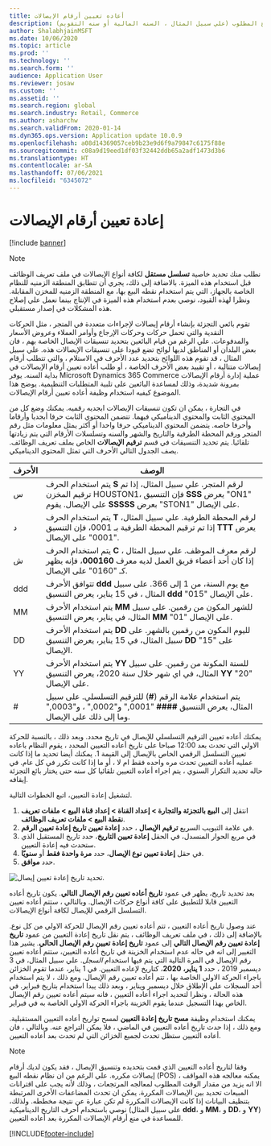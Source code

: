 ```yaml
---
title: أعاده تعيين أرقام الإيصالات
description: يوضح هذا الموضوع كيفيه أعاده تعيين أرقام الإيصالات المستخدمة للإجراءات المختلفة في التاريخ المطلوب (علي سبيل المثال ، السنه المالية أو سنه التقويم).
author: ShalabhjainMSFT
ms.date: 10/06/2020
ms.topic: article
ms.prod: ''
ms.technology: ''
ms.search.form: ''
audience: Application User
ms.reviewer: josaw
ms.custom: ''
ms.assetid: ''
ms.search.region: global
ms.search.industry: Retail, Commerce
ms.author: asharchw
ms.search.validFrom: 2020-01-14
ms.dyn365.ops.version: Application update 10.0.9
ms.openlocfilehash: a08d14369057ceb9b23e9d6f9a79847c6175f88e
ms.sourcegitcommit: c08a9d19eed1df03f32442ddb65a2adf1473d3b6
ms.translationtype: HT
ms.contentlocale: ar-SA
ms.lasthandoff: 07/06/2021
ms.locfileid: "6345072"
---
```

# <a name="reset-receipt-numbers"></a>إعادة تعيين أرقام الإيصالات 

[!include [banner](includes/banner.md)]

> [!NOTE]
> نطلب منك تحديد خاصية **‏‫تسلسل مستقل‬** لكافة أنواع الإيصالات في ملف تعريف الوظائف قبل استخدام هذه الميزة. بالاضافة إلى ذلك، يجري أن تتطابق المنطقة الزمنيه للنظام الخاصة بالجهاز، التي يتم استخدام نقطه البيع بها، مع المنطقة الزمنيه للمخزن المقابلة. ونظرا لهذه القيود، نوصي بعدم استخدام هذه الميزة في الإنتاج بينما نعمل علي إصلاح هذه المشكلات في إصدار مستقبلي. 

تقوم بائعي التجزئة بإنشاء أرقام إيصالات لإجراءات متعددة في المتجر ، مثل الحركات النقدية والتي تحمل حركات وحركات الإرجاع وأوامر العملاء وعروض الأسعار والمدفوعات. علي الرغم من قيام البائعين بتحديد تنسيقات الإيصال الخاصة بهم ، فان بعض البلدان أو المناطق لديها لوائح تضع قيودا على تنسيقات الإيصالات هذه. علي سبيل المثال ، قد تقوم هذه اللوائح بتحديد عدد الأحرف في الاستلام ، والتي تتطلب أرقام إيصالات متتالية ، أو تقييد بعض الأحرف الخاصة ، أو طلب أعاده تعيين أرقام الإيصالات في بداية السنه. يوفر Microsoft Dynamics 365 Commerce عملية إدارة أرقام الإيصالات بمرونة شديدة، وذلك لمساعدة البائعين على تلبية المتطلبات التنظيمية. يوضح هذا الموضوع كيفيه استخدام وظيفة أعاده تعيين أرقام الإيصالات.

في التجارة ، يمكن ان تكون تنسيقات الإيصالات ابجديه رقميه. يمكنك وضع كل من المحتوي الثابت والمحتوي الديناميكي فيهما. تتضمن المحتوي الثابت حرفا أبجديا وأرقاما وأحرفا خاصه. يتضمن المحتوي الديناميكي حرفا واحدا أو أكثر يمثل معلومات مثل رقم المتجر ورقم المحطة الطرفية والتاريخ والشهر والسنه وتسلسلات الأرقام التي يتم زيادتها تلقائيا. يتم تحديد التنسيقات في قسم **ترقيم الإيصالات** الخاص بملف تعريف الوظائف. يصف الجدول التالي الأحرف التي تمثل المحتوي الديناميكي.

| الأحرف | ‏‏الوصف |
|------------|-------------|
| س          | يتم استخدام الحرف **S** لرقم المتجر. علي سبيل المثال، إذا تم ترقيم المخزن HOUSTON1، فإن التنسيق **SSS** يعرض "ON1" على الإيصال. يقوم **SSSSS** بعرض "STON1" على الإيصال. |
| د          | يتم استخدام الحرف **T** لرقم المحطة الطرفية. علي سبيل المثال، إذا تم ترقيم المحطة الطرفية بـ 0001، فإن التنسيق **TTT** يعرض "0001" على الإيصال. |
| ش          | يتم استخدام الحرف **C** لرقم معرف الموظف. علي سبيل المثال ، إذا كان أحد أعضاء فريق العمل لديه معرف **000160**، فإنه يظهر كـ "0160" على الإيصال. |
| ddd        | تتوافق الأحرف **ddd** مع يوم السنة، من 1 إلى 366. على سبيل المثال ، في 15 يناير، يعرض التنسيق **ddd** "015" على الإيصال. |
| MM         | يتم استخدام الأحرف **MM** للشهر المكون من رقمين. على سبيل المثال، في يناير، يعرض التنسيق **MM**  "01" على الإيصال. |
| DD         | يتم استخدام الأحرف **DD** لليوم المكون من رقمين بالشهر. على سبيل المثال، في 15 يناير، يعرض التنسيق **DD** "15" على الإيصال. |
| YY         | يتم استخدام الأحرف **YY** للسنة المكونة من رقمين. على سبيل المثال، في اي شهر خلال سنة 2020، يعرض التنسيق **YY** "20" على الإيصال. |
| \#         | يتم استخدام علامة الرقم (**\#**) للترقيم التسلسلي. على سبيل المثال، يعرض التنسيق **####** "0001," و"0002," ، و"0003," وما إلى ذلك على الإيصال. |

يمكنك أعاده تعيين الترقيم التسلسلي للإيصال في تاريخ محدد. وبعد ذلك ، بالنسبة للحركة الاولي التي تحدث بعد 12:00 صباحا على تاريخ أعاده التعيين المحدد ، يقوم النظام باعاده تعيين التسلسل الرقمي الخاص بالإيصال إلى القيمة 1. يمكنك أيضا تحديد ما إذا كانت عمليه أعاده التعيين تحدث مره واحده فقط ام لا ، أو ما إذا كانت تكرر في كل عام. في حاله تحديد التكرار السنوي ، يتم اجراء أعاده التعيين تلقائيا كل سنه حتى يختار بائع التجزئة إيقافه. 

لتشغيل إعادة التعيين، اتبع الخطوات التالية.

1. انتقل إلى **البيع بالتجزئة والتجارة \> إعداد القناة \> إعداد قناة البيع \> ملفات تعريف نقطة البيع \> ملفات تعريف الوظائف**.
1. في علامة التبويب السريع **ترقيم الإيصال** ، حدد **إعادة تعيين تاريخ إعادة تعيين الرقم**.
1. في مربع الحوار المنسدل، في الحقل **إعادة تعيين التاريخ**، حدد تاريخ المستقبل الذي ستحدث فيه إعادة التعيين.
1. في حقل **إعادة تعيين نوع الإيصال**، حدد **مرة واحدة فقط** أو **سنويًا**.
1. حدد **موافق**.

![تحديد تاريخ إعادة تعيين إيصال.](media/Enable_receipt_reset.png "تحديد تاريخ إعادة تعيين إيصال")

بعد تحديد تاريخ، يظهر في عمود **تاريخ أعاده تعيين رقم الإيصال التالي**. يكون تاريخ أعاده التعيين قابلا للتطبيق على كافة أنواع حركات الإيصال. وبالتالي ، ستتم أعاده تعيين التسلسل الرقمي للإيصال لكافة أنواع الإيصالات.

عند وصول تاريخ أعاده التعيين ، تتم أعاده تعيين رقم الإيصال للحركة الاولي من كل نوع. بالإضافة إلى ذلك ، في ملف تعريف الوظائف ، يتم نقل تاريخ إعادة التعيين من عمود **تاريخ إعادة تعيين رقم الإيصال التالي** إلى عمود **تاريخ إعادة تعيين رقم الإيصال الحالي**. يشير هذا التغيير إلى انه في حاله عدم استخدام الخزينة في تاريخ أعاده التعيين، ستتم أعاده تعيين رقم الإيصال في المرة التالية التي يتم فيها استخدام *السجل*. علي سبيل المثال، في 3 ديسمبر 2019 ، حدد **1 يناير، 2020**، كتاريخ لإعاده التعيين. في 1 يناير، عندما تقوم الخزائن باجراء الحركة الاولي الخاصة بها ، تتم أعاده تعيين رقم الإيصال. ومع ذلك ، لا يتم استخدام أحد السجلات على الإطلاق خلال ديسمبر ويناير ، وبعد ذلك يبدا استخدام بتاريخ فبراير. في هذه الحالة ، ونظرا لتحديد اجراء أعاده التعيين ، فانه سيتم أعاده تعيين رقم الإيصال الخاص بهذا التسجيل عندما يقوم الخزينة باجراء الحركة الاولي الخاصة به في فبراير.

يمكنك استخدام وظيفة **مسح تاريخ إعادة التعيين** لمسح تواريخ أعاده التعيين المستقبلية. ومع ذلك ، إذا حدث تاريخ أعاده التعيين في الماضي ، فلا يمكن التراجع عنه. وبالتالي ، فان أعاده التعيين ستظل تحدث لجميع الخزائن التي لم تحدث بعد أعاده التعيين.

> [!NOTE]
> وفقا لتاريخ أعاده التعيين الذي قمت بتحديده وتنسيق الإيصال ، فقد يكون لديك أرقام إيصالات مكرره. علي الرغم من ان نظام نقطه البيع (POS) يمكنه معالجه هذه المواقف ، الا انه يزيد من مقدار الوقت المطلوب لمعالجه المرتجعات ، وذلك لأنه يجب على اقترانات المبيعات تحديد بين الإيصالات المكررة. يمكن ان تحدث المضاعفات الأخرى المرتبطة بتنظيف البيانات إذا كانت الإيصالات المكررة لم تكن عبارة عن نتيجة مخططه. ولذلك، نوصي باستخدام أحرف التاريخ الديناميكية (على سبيل المثال **ddd**، و **MM**، و **DD**، و **YY**) للمساعدة في منع أرقام الإيصالات المكررة بعد أعاده التعيين.


[!INCLUDE[footer-include](../includes/footer-banner.md)]